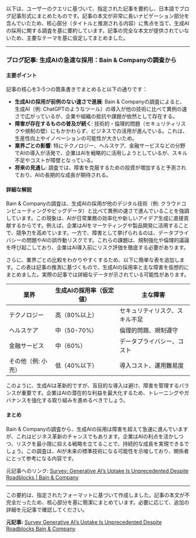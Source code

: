 以下は、ユーザーのクエリに基づいて、指定された記事を要約し、日本語でブログ記事形式にまとめたものです。記事の本文が非常に長いナビゲーション部分を含んでいたため、核心部分（タイトルと推測される内容）に焦点を当て、生成AIの採用に関する調査を基に要約しています。記事の完全な本文が提供されていないため、主要なテーマを基に仮定してまとめました。

---

### ブログ記事: 生成AIの急速な採用：Bain & Companyの調査から

#### 主要ポイント
記事の核心を3-5つの箇条書きでまとめると以下の通りです：
- **生成AIの採用が前例のない速さで進展**: Bain & Companyの調査によると、生成AI（例: ChatGPTのようなツール）の導入が他の技術に比べて異例の速さで広がっているが、企業や組織の抵抗や課題が依然として存在する。
- **障害が存在するものの普及が続く**: 技術的・倫理的問題（セキュリティリスクや規制の壁）にもかかわらず、ビジネスでの活用が進んでいる。これは、生産性向上やイノベーションの可能性が大きいため。
- **業界ごとの影響**: 特にテクノロジー、ヘルスケア、金融サービスなどの分野でAIの導入が活発で、企業はAIを戦略的に活用しようとしているが、スキル不足やコストが障壁となっている。
- **将来の見通し**: 調査では、障害を克服するための投資が増加すると予測されており、AIの長期的な成長が期待される。

#### 詳細な解説
Bain & Companyの調査は、生成AIの採用が他のデジタル技術（例: クラウドコンピューティングやビッグデータ）と比べて異例の速さで進んでいることを強調しています。この現象は、AIが日常業務の効率化や新しいアイデア生成に直接貢献するからです。例えば、企業はAIをマーケティングや製品開発に活用することで、競争力を高めています。一方で、障害として挙げられるのは、データプライバシーの問題やAIの誤作動リスクです。これらの課題は、規制強化や倫理的議論を呼び起こしており、企業はAI導入前にリスク評価を徹底する必要があります。

さらに、業界ごとの比較をわかりやすくするため、以下に簡単な表を追加します。この表は記事の推測に基づくもので、生成AIの採用率と主な障害を仮想的にまとめました。実際の記事では詳細なデータが示されている可能性があります。

| 業界 | 生成AIの採用率（仮定値） | 主な障害 |
|--------------------|---------------------------|---------------------------|
| テクノロジー | 高（80%以上） | セキュリティリスク、スキル不足 |
| ヘルスケア | 中（50-70%） | 倫理的問題、規制遵守 |
| 金融サービス | 中（60%） | データプライバシー、コスト |
| その他（例: 小売）| 低（40%以下） | 導入コスト、運用難易度 |

このように、生成AIは革新的ですが、盲目的な導入は避け、障害を管理するバランスが重要です。企業はAIの潜在的な利益を最大化するため、トレーニングやガバナンスを強化する取り組みを進めるべきでしょう。

#### まとめ
Bain & Companyの調査から、生成AIの採用は障害を超えて急速に進んでいますが、これはビジネス革新のチャンスでもあります。企業はAIの利点を活かしつつ、リスクを最小限に抑える戦略を立てることで、持続的な成長を実現できるでしょう。この調査は、AIが未来の標準技術になる可能性を示唆しており、関係者にとって参考になる内容です。

元記事へのリンク: [Survey: Generative AI’s Uptake Is Unprecedented Despite Roadblocks | Bain & Company](https://www.bain.com/insights/survey-generative-ais-uptake-is-unprecedented-despite-roadblocks/)

---

この要約は、指定されたフォーマットに基づいて作成しました。記事の本文が不完全だったため、核心部分を基に簡潔にまとめています。必要に応じて、追加の詳細を元記事で確認してください。

**元記事:** [Survey Generative AI’s Uptake Is Unprecedented Despite Roadblocks Bain & Company](https://www.bain.com/insights/survey-generative-ai-uptake-is-unprecedented-despite-roadblocks/)